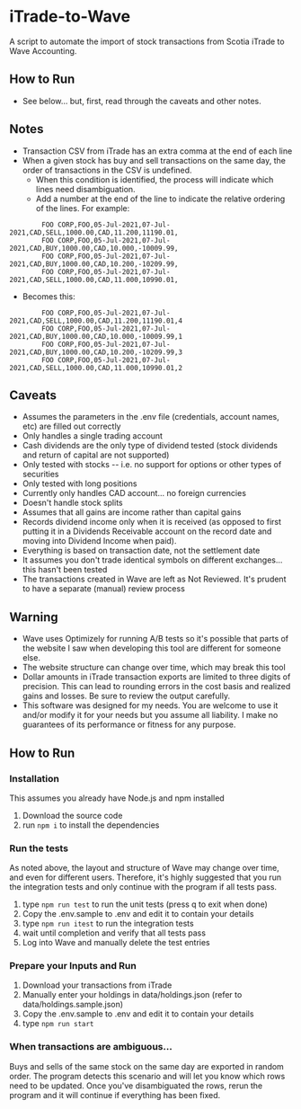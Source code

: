 # iTrade-to-Wave
A script to automate the import of stock transactions from Scotia iTrade to Wave Accounting.

## How to Run
- See below... but, first, read through the caveats and other notes.

## Notes
- Transaction CSV from iTrade has an extra comma at the end of each line
- When a given stock has buy and sell transactions on the same day, the order of transactions in the CSV is undefined.
    - When this condition is identified, the process will indicate which lines need disambiguation.
    - Add a number at the end of the line to indicate the relative ordering of the lines. For example:
```
        FOO CORP,FOO,05-Jul-2021,07-Jul-2021,CAD,SELL,1000.00,CAD,11.200,11190.01,
        FOO CORP,FOO,05-Jul-2021,07-Jul-2021,CAD,BUY,1000.00,CAD,10.000,-10009.99,
        FOO CORP,FOO,05-Jul-2021,07-Jul-2021,CAD,BUY,1000.00,CAD,10.200,-10209.99,
        FOO CORP,FOO,05-Jul-2021,07-Jul-2021,CAD,SELL,1000.00,CAD,11.000,10990.01,
```

  - Becomes this:

```
        FOO CORP,FOO,05-Jul-2021,07-Jul-2021,CAD,SELL,1000.00,CAD,11.200,11190.01,4
        FOO CORP,FOO,05-Jul-2021,07-Jul-2021,CAD,BUY,1000.00,CAD,10.000,-10009.99,1
        FOO CORP,FOO,05-Jul-2021,07-Jul-2021,CAD,BUY,1000.00,CAD,10.200,-10209.99,3
        FOO CORP,FOO,05-Jul-2021,07-Jul-2021,CAD,SELL,1000.00,CAD,11.000,10990.01,2
```


## Caveats
- Assumes the parameters in the .env file (credentials, account names, etc) are filled out correctly
- Only handles a single trading account
- Cash dividends are the only type of dividend tested (stock dividends and return of capital are not supported)
- Only tested with stocks -- i.e. no support for options or other types of securities
- Only tested with long positions
- Currently only handles CAD account... no foreign currencies
- Doesn't handle stock splits
- Assumes that all gains are income rather than capital gains
- Records dividend income only when it is received (as opposed to first putting it in a Dividends Receivable account on the record date and moving into Dividend Income when paid).
- Everything is based on transaction date, not the settlement date
- It assumes you don't trade identical symbols on different exchanges... this hasn't been tested
- The transactions created in Wave are left as Not Reviewed. It's prudent to have a separate (manual) review process

## Warning
- Wave uses Optimizely for running A/B tests so it's possible that parts of the website I saw when developing this tool are different for someone else.
- The website structure can change over time, which may break this tool
- Dollar amounts in iTrade transaction exports are limited to three digits of precision. This can lead to rounding errors in the cost basis and realized gains and losses. Be sure to review the output carefully.
- This software was designed for my needs. You are welcome to use it and/or modify it for your needs but you assume all liability. I make no guarantees of its performance or fitness for any purpose.

## How to Run

### Installation
This assumes you already have Node.js and npm installed
1. Download the source code
2. run `npm i` to install the dependencies

### Run the tests
As noted above, the layout and structure of Wave may change over time, and even for different users.
Therefore, it's highly suggested that you run the integration tests and only continue with the
program if all tests pass.
1. type `npm run test` to run the unit tests (press q to exit when done)
2. Copy the .env.sample to .env and edit it to contain your details
3. type `npm run itest` to run the integration tests
4. wait until completion and verify that all tests pass
5. Log into Wave and manually delete the test entries

### Prepare your Inputs and Run
1. Download your transactions from iTrade
2. Manually enter your holdings in data/holdings.json (refer to data/holdings.sample.json)
3. Copy the .env.sample to .env and edit it to contain your details
4. type `npm run start`

### When transactions are ambiguous...
Buys and sells of the same stock on the same day are exported in random order.
The program detects this scenario and will let you know which rows need to be updated.
Once you've disambiguated the rows, rerun the program and it will continue if everything has been fixed.
